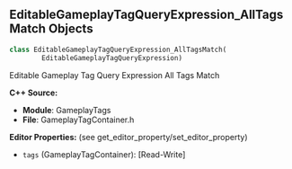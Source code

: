 ## EditableGameplayTagQueryExpression_AllTagsMatch Objects

```python
class EditableGameplayTagQueryExpression_AllTagsMatch(
        EditableGameplayTagQueryExpression)
```

Editable Gameplay Tag Query Expression All Tags Match

**C++ Source:**

- **Module**: GameplayTags
- **File**: GameplayTagContainer.h

**Editor Properties:** (see get_editor_property/set_editor_property)

- ``tags`` (GameplayTagContainer):  [Read-Write]

<a id="unreal.EditableGameplayTagQueryExpression_NoTagsMatch"></a>